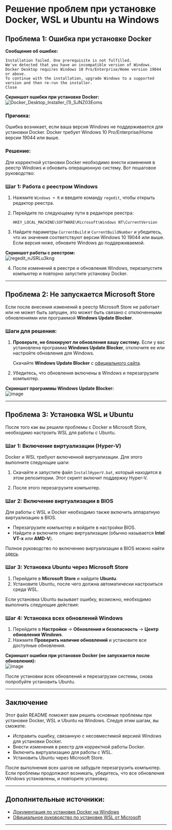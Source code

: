 

# Решение проблем при установке Docker, WSL и Ubuntu на Windows

## Проблема 1: Ошибка при установке Docker

**Сообщение об ошибке:**
```
Installation failed. One prerequisite is not fulfilled.
We've detected that you have an incompatible version of Windows.
Docker Desktop requires Windows 10 Pro/Enterprise/Home version 19044 or above.
To continue with the installation, upgrade Windows to a supported version and then re-run the installer.
Close
```

**Скриншот ошибки при установке Docker:**  
![Docker_Desktop_Installer_(1)_SJNZ03Eoms](https://github.com/user-attachments/assets/38c94e18-275c-4c88-98b7-b44cb7575a67)

### Причина:
Ошибка возникает, если ваша версия Windows не поддерживается для установки Docker. Docker требует Windows 10 Pro/Enterprise/Home версии 19044 или выше.

### Решение:
Для корректной установки Docker необходимо внести изменения в реестр Windows и обновить операционную систему. Вот пошаговое руководство:

### Шаг 1: Работа с реестром Windows

1. Нажмите `Windows + R` и введите команду `regedit`, чтобы открыть редактор реестра.

2. Перейдите по следующему пути в редакторе реестра:
   
   ```
   HKEY_LOCAL_MACHINE\SOFTWARE\Microsoft\Windows NT\CurrentVersion
   ```

3. Найдите параметры `CurrentBuild` и `CurrentBuildNumber` и убедитесь, что их значения соответствуют версии Windows 10 19044 или выше. Если версия ниже, обновите Windows до поддерживаемой.

**Скриншот работы с реестром:**  
![regedit_nJSRLu3kng](https://github.com/user-attachments/assets/ee0843a4-bdb4-4873-8a53-43fa3fbec1f1)

4. После изменений в реестре и обновления Windows, перезапустите компьютер и повторно запустите установку Docker.

---

## Проблема 2: Не запускается Microsoft Store

Если после внесения изменений в реестр Microsoft Store не работает или не может быть запущен, это может быть связано с отключенными обновлениями или программой **Windows Update Blocker**.

### Шаги для решения:

1. **Проверьте, не блокируют ли обновления вашу систему.** Если у вас установлена программа **Windows Update Blocker**, отключите ее или настройте обновления для Windows.

   Скачайте **Windows Update Blocker** с [официального сайта](https://www.softportal.com/software-45498-windows-update-blocker.html).

2. Убедитесь, что обновления включены в Windows и перезагрузите компьютер.

**Скриншот программы Windows Update Blocker:**  
![image](https://github.com/user-attachments/assets/e048d8d2-2184-48e1-9499-a19906a25b5d)

---

## Проблема 3: Установка WSL и Ubuntu

После того как вы решили проблемы с Docker и Microsoft Store, необходимо настроить WSL для работы с Ubuntu.

### Шаг 1: Включение виртуализации (Hyper-V)

Docker и WSL требуют включенной виртуализации. Для этого выполните следующие шаги:

1. Скачайте и запустите файл `InstallHyperV.bat`, который находится в этом репозитории. Этот скрипт включит поддержку Hyper-V.

2. После этого перезагрузите компьютер.

### Шаг 2: Включение виртуализации в BIOS

Для работы с WSL и Docker необходимо также включить аппаратную виртуализацию в BIOS. 

- Перезагрузите компьютер и войдите в настройки BIOS.
- Найдите и включите опцию виртуализации (обычно называется **Intel VT-x** или **AMD-V**).

Полное руководство по включению виртуализации в BIOS можно найти [здесь](https://support.bluestacks.com/hc/ru/articles/360059063711-Как-включить-аппаратную-виртуализацию-VT-в-BIOS-на-Windows-7-для-BlueStacks-5).

### Шаг 3: Установка Ubuntu через Microsoft Store

1. Перейдите в **Microsoft Store** и найдите **Ubuntu**.
2. Установите Ubuntu, после чего должна автоматически настроиться среда WSL.

Если установка Ubuntu вызывает ошибку, возможно, необходимо выполнить следующие действия:

### Шаг 4: Установка всех обновлений Windows

1. Перейдите в **Настройки** -> **Обновления и безопасность** -> **Центр обновления Windows**.
2. Нажмите **Проверить наличие обновлений** и установите все доступные обновления.

**Скриншот ошибки при установке Docker (не запускается после обновления):**  
![image](https://github.com/user-attachments/assets/13b6d957-d812-4740-b83f-b5c327b1fca3)

После установки всех обновлений и перезагрузки системы, снова попробуйте установить Ubuntu.

---

## Заключение

Этот файл README поможет вам решить основные проблемы при установке Docker, WSL и Ubuntu на Windows. Следуя этим шагам, вы сможете:

- Исправить ошибку, связанную с несовместимой версией Windows для установки Docker.
- Внести изменения в реестр для корректной работы Docker.
- Включить виртуализацию для работы с WSL.
- Установить Ubuntu через Microsoft Store.

После выполнения всех шагов не забудьте перезагрузить компьютер. Если проблемы продолжают возникать, убедитесь, что все обновления Windows установлены, и повторите установку.

---

## Дополнительные источники:

- [Документация по установке Docker на Windows](https://github.com/BrainStorm-commits/Docker-installation-Windows10Home)
- [Официальное руководство по установке WSL от Microsoft](https://learn.microsoft.com/ru-ru/windows/wsl/install)

---
